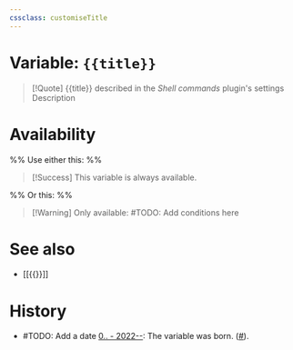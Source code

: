 ```yaml
---
cssclass: customiseTitle
---
```

# Variable: `{{title}}`
> [!Quote] {{title}} described in the *Shell commands* plugin's settings
> Description

# Availability
%% Use either this: %%
> [!Success] This variable is always available.

%% Or this: %%
> [!Warning] Only available:
> #TODO: Add conditions here

# See also
- [[{{}}]]

# History
- #TODO: Add a date [0.. - 2022--](https://github.com/Taitava/obsidian-shellcommands/blob/main/CHANGELOG.md#00---2022--): The variable was born. ([#](https://github.com/Taitava/obsidian-shellcommands/issues/)).